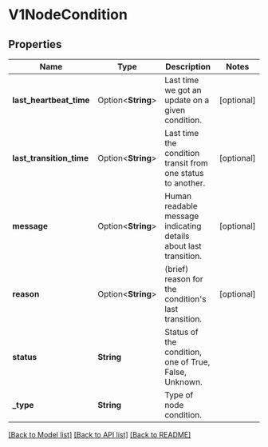 # V1NodeCondition

## Properties

Name | Type | Description | Notes
------------ | ------------- | ------------- | -------------
**last_heartbeat_time** | Option<**String**> | Last time we got an update on a given condition. | [optional]
**last_transition_time** | Option<**String**> | Last time the condition transit from one status to another. | [optional]
**message** | Option<**String**> | Human readable message indicating details about last transition. | [optional]
**reason** | Option<**String**> | (brief) reason for the condition's last transition. | [optional]
**status** | **String** | Status of the condition, one of True, False, Unknown. | 
**_type** | **String** | Type of node condition. | 

[[Back to Model list]](../README.md#documentation-for-models) [[Back to API list]](../README.md#documentation-for-api-endpoints) [[Back to README]](../README.md)



